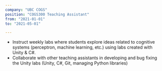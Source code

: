 ```yaml
---
company: "UBC COGS"
position: "COGS300 Teaching Assistant"
from: "2021-01-01"
to: "2021-05-01"

---
```

* Instruct weekly labs where students explore ideas related to cognitive systems (perceptron, machine learning, etc.) using labs created with Unity & C#.
* Collaborate with other teaching assistants in developing and bug fixing the Unity labs (Unity, C#, Git, managing Python libraries)
